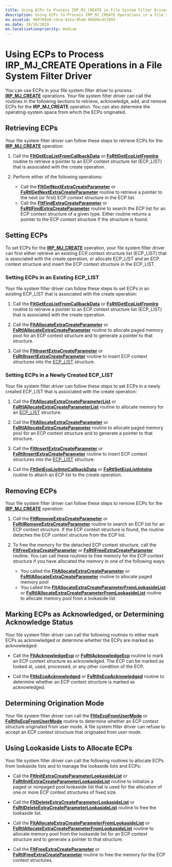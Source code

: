 ```yaml
---
title: Using ECPs to Process IRP_MJ_CREATE in File System Filter Drivers
description: Using ECPs to Process IRP_MJ_CREATE Operations in a File System Filter Driver
ms.assetid: 969709a9-cdca-4a1a-95a0-0bb89cd17693
ms.date: 10/16/2019
ms.localizationpriority: medium
---
```


# Using ECPs to Process IRP_MJ_CREATE Operations in a File System Filter Driver

You can use ECPs in your file system filter driver to process [**IRP_MJ_CREATE**](https://docs.microsoft.com/windows-hardware/drivers/ifs/irp-mj-create) operations. Your file system filter driver can call the routines in the following sections to retrieve, acknowledge, add, and remove ECPs for the **IRP_MJ_CREATE** operation. You can also determine the operating-system space from which the ECPs originated.

## Retrieving ECPs

Your file system filter driver can follow these steps to retrieve ECPs for the [**IRP_MJ_CREATE**](https://docs.microsoft.com/windows-hardware/drivers/ifs/irp-mj-create) operation:

1. Call the [**FltGetEcpListFromCallbackData**](https://docs.microsoft.com/windows-hardware/drivers/ddi/fltkernel/nf-fltkernel-fltgetecplistfromcallbackdata) or [**FsRtlGetEcpListFromIrp**](https://msdn.microsoft.com/library/windows/hardware/ff546015) routine to retrieve a pointer to an ECP context structure list (ECP_LIST) that is associated with the create operation.

2. Perform either of the following operations:
    - Call the [**FltGetNextExtraCreateParameter**](https://docs.microsoft.com/windows-hardware/drivers/ddi/fltkernel/nf-fltkernel-fltgetnextextracreateparameter) or [**FsRtlGetNextExtraCreateParameter**](https://msdn.microsoft.com/library/windows/hardware/ff546028) routine to retrieve a pointer to the next (or first) ECP context structure in the ECP list.
    - Call the [**FltFindExtraCreateParameter**](https://docs.microsoft.com/windows-hardware/drivers/ddi/fltkernel/nf-fltkernel-fltfindextracreateparameter) or [**FsRtlFindExtraCreateParameter**](https://msdn.microsoft.com/library/windows/hardware/ff545968) routine to search the ECP list for an ECP context structure of a given type. Either routine returns a pointer to the ECP context structure if the structure is found.

## Setting ECPs

To set ECPs for the [**IRP_MJ_CREATE**](https://docs.microsoft.com/windows-hardware/drivers/ifs/irp-mj-create) operation, your file system filter driver can first either retrieve an existing ECP context structure list (ECP_LIST) that is associated with the create operation, or allocate ECP_LIST and an ECP context structure and insert the ECP context structure in the ECP_LIST.

### Setting ECPs in an Existing ECP_LIST

Your file system filter driver can follow these steps to set ECPs in an existing ECP_LIST that is associated with the create operation:

1. Call the [**FltGetEcpListFromCallbackData**](https://docs.microsoft.com/windows-hardware/drivers/ddi/fltkernel/nf-fltkernel-fltgetecplistfromcallbackdata) or [**FsRtlGetEcpListFromIrp**](https://msdn.microsoft.com/library/windows/hardware/ff546015) routine to retrieve a pointer to an ECP context structure list (ECP_LIST) that is associated with the create operation.

2. Call the [**FltAllocateExtraCreateParameter**](https://docs.microsoft.com/windows-hardware/drivers/ddi/fltkernel/nf-fltkernel-fltallocateextracreateparameter) or [**FsRtlAllocateExtraCreateParameter**](https://msdn.microsoft.com/library/windows/hardware/ff545609) routine to allocate paged memory pool for an ECP context structure and to generate a pointer to that structure.

3. Call the [**FltInsertExtraCreateParameter**](https://docs.microsoft.com/windows-hardware/drivers/ddi/fltkernel/nf-fltkernel-fltinsertextracreateparameter) or [**FsRtlInsertExtraCreateParameter**](https://msdn.microsoft.com/library/windows/hardware/ff546179) routine to insert ECP context structures into the [ECP_LIST](https://docs.microsoft.com/previous-versions/windows/hardware/drivers/ff540148(v=vs.85)) structure.

### Setting ECPs in a Newly Created ECP_LIST

Your file system filter driver can follow these steps to set ECPs in a newly created ECP_LIST that is associated with the create operation:

1. Call the [**FltAllocateExtraCreateParameterList**](https://docs.microsoft.com/windows-hardware/drivers/ddi/fltkernel/nf-fltkernel-fltallocateextracreateparameterlist) or [**FsRtlAllocateExtraCreateParameterList**](https://msdn.microsoft.com/library/windows/hardware/ff545632) routine to allocate memory for an [ECP_LIST](https://docs.microsoft.com/previous-versions/windows/hardware/drivers/ff540148(v=vs.85)) structure.

2. Call the [**FltAllocateExtraCreateParameter**](https://docs.microsoft.com/windows-hardware/drivers/ddi/fltkernel/nf-fltkernel-fltallocateextracreateparameter) or [**FsRtlAllocateExtraCreateParameter**](https://msdn.microsoft.com/library/windows/hardware/ff545609) routine to allocate paged memory pool for an ECP context structure and to generate a pointer to that structure.

3. Call the [**FltInsertExtraCreateParameter**](https://docs.microsoft.com/windows-hardware/drivers/ddi/fltkernel/nf-fltkernel-fltinsertextracreateparameter) or [**FsRtlInsertExtraCreateParameter**](https://msdn.microsoft.com/library/windows/hardware/ff546179) routine to insert ECP context structures into the [ECP_LIST](https://docs.microsoft.com/previous-versions/windows/hardware/drivers/ff540148(v=vs.85)) structure.

4. Call the [**FltSetEcpListIntoCallbackData**](https://docs.microsoft.com/windows-hardware/drivers/ddi/fltkernel/nf-fltkernel-fltsetecplistintocallbackdata) or [**FsRtlSetEcpListIntoIrp**](https://msdn.microsoft.com/library/windows/hardware/ff547250) routine to attach an ECP list to the create operation.

## Removing ECPs

Your file system filter driver can follow these steps to remove ECPs for the [**IRP_MJ_CREATE**](https://docs.microsoft.com/windows-hardware/drivers/ifs/irp-mj-create) operation:

1. Call the [**FltRemoveExtraCreateParameter**](https://docs.microsoft.com/windows-hardware/drivers/ddi/fltkernel/nf-fltkernel-fltremoveextracreateparameter) or [**FsRtlRemoveExtraCreateParameter**](https://msdn.microsoft.com/library/windows/hardware/ff547203) routine to search an ECP list for an ECP context structure. If the ECP context structure is found, the routine detaches the ECP context structure from the ECP list.

2. To free the memory for the detached ECP context structure, call the [**FltFreeExtraCreateParameter**](https://docs.microsoft.com/windows-hardware/drivers/ddi/fltkernel/nf-fltkernel-fltfreeextracreateparameter) or [**FsRtlFreeExtraCreateParameter**](https://msdn.microsoft.com/library/windows/hardware/ff545989) routine. You can call these routines to free memory for the ECP context structure if you have allocated the memory in one of the following ways:

    - You called the [**FltAllocateExtraCreateParameter**](https://docs.microsoft.com/windows-hardware/drivers/ddi/fltkernel/nf-fltkernel-fltallocateextracreateparameter) or [**FsRtlAllocateExtraCreateParameter**](https://msdn.microsoft.com/library/windows/hardware/ff545609) routine to allocate paged memory pool
    - You called the [**FltAllocateExtraCreateParameterFromLookasideList**](https://docs.microsoft.com/windows-hardware/drivers/ddi/fltkernel/nf-fltkernel-fltallocateextracreateparameterfromlookasidelist) or [**FsRtlAllocateExtraCreateParameterFromLookasideList**](https://msdn.microsoft.com/library/windows/hardware/ff545616) routine to allocate memory pool from a lookaside list

## Marking ECPs as Acknowledged, or Determining Acknowledge Status

Your file system filter driver can call the following routines to either mark ECPs as acknowledged or determine whether the ECPs are marked as acknowledged:

- Call the [**FltAcknowledgeEcp**](https://docs.microsoft.com/windows-hardware/drivers/ddi/fltkernel/nf-fltkernel-fltacknowledgeecp) or [**FsRtlAcknowledgeEcp**](https://msdn.microsoft.com/library/windows/hardware/ff545574) routine to mark an ECP context structure as acknowledged. The ECP can be marked as looked at, used, processed, or any other condition of the ECP.

- Call the [**FltIsEcpAcknowledged**](https://docs.microsoft.com/windows-hardware/drivers/ddi/fltkernel/nf-fltkernel-fltisecpacknowledged) or [**FsRtlIsEcpAcknowledged**](https://msdn.microsoft.com/library/windows/hardware/ff546808) routine to determine whether an ECP context structure is marked as acknowledged.

## Determining Origination Mode

Your file system filter driver can call the [**FltIsEcpFromUserMode**](https://docs.microsoft.com/windows-hardware/drivers/ddi/fltkernel/nf-fltkernel-fltisecpfromusermode) or [**FsRtlIsEcpFromUserMode**](https://msdn.microsoft.com/library/windows/hardware/ff546813) routine to determine whether an ECP context structure originated from user mode. A file system filter driver can refuse to accept an ECP context structure that originated from user mode.

## Using Lookaside Lists to Allocate ECPs

Your file system filter driver can call the following routines to allocate ECPs from lookaside lists and to manage the lookaside lists and ECPs:

- Call the [**FltInitExtraCreateParameterLookasideList**](https://docs.microsoft.com/windows-hardware/drivers/ddi/fltkernel/nf-fltkernel-fltinitextracreateparameterlookasidelist) or [**FsRtlInitExtraCreateParameterLookasideList**](https://msdn.microsoft.com/library/windows/hardware/ff546102) routine to initialize a paged or nonpaged pool lookaside list that is used for the allocation of one or more ECP context structures of fixed size.

- Call the [**FltDeleteExtraCreateParameterLookasideList**](https://docs.microsoft.com/windows-hardware/drivers/ddi/fltkernel/nf-fltkernel-fltdeleteextracreateparameterlookasidelist) or [**FsRtlDeleteExtraCreateParameterLookasideList**](https://msdn.microsoft.com/library/windows/hardware/ff545849) routine to free the lookaside list.

- Call the [**FltAllocateExtraCreateParameterFromLookasideList**](https://docs.microsoft.com/windows-hardware/drivers/ddi/fltkernel/nf-fltkernel-fltallocateextracreateparameterfromlookasidelist) or [**FsRtlAllocateExtraCreateParameterFromLookasideList**](https://msdn.microsoft.com/library/windows/hardware/ff545616) routine to allocate memory pool from the lookaside list for an ECP context structure and to generate a pointer to that structure.

- Call the [**FltFreeExtraCreateParameter**](https://docs.microsoft.com/windows-hardware/drivers/ddi/fltkernel/nf-fltkernel-fltfreeextracreateparameter) or [**FsRtlFreeExtraCreateParameter**](https://msdn.microsoft.com/library/windows/hardware/ff545989) routine to free the memory for the ECP context structures.
